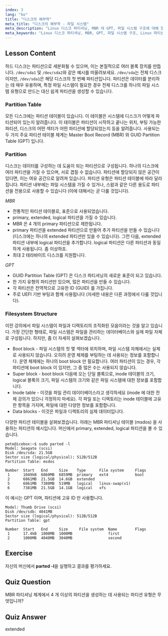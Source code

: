 ```yaml
---
index: 3
lang: "ko"
title: "디스크의 해부학"
meta_title: "디스크의 해부학 - 파일 시스템"
meta_description: "Linux 디스크 파티셔닝, MBR 대 GPT, 파일 시스템 구조에 대해 알아보세요. 파티션, 테이블, 데이터 구성 방법을 이해하세요. 이 초보자 가이드로 시작하세요!"
meta_keywords: "Linux 디스크 파티셔닝, MBR, GPT, 파일 시스템 구조, Linux 파티션, 초보자, 튜토리얼, 가이드"
---
```


## Lesson Content

하드 디스크는 파티션으로 세분화될 수 있으며, 이는 본질적으로 여러 블록 장치를 만듭니다. `/dev/sda1` 및 `/dev/sda2`와 같은 예시를 떠올려보세요. `/dev/sda`는 전체 디스크이지만, `/dev/sda1`은 해당 디스크의 첫 번째 파티션입니다. 파티션은 데이터를 분리하는 데 매우 유용하며, 특정 파일 시스템이 필요한 경우 전체 디스크를 하나의 파일 시스템 유형으로 만드는 대신 쉽게 파티션을 생성할 수 있습니다.

### Partition Table

모든 디스크에는 파티션 테이블이 있습니다. 이 테이블은 시스템에 디스크가 어떻게 파티션되어 있는지 알려줍니다. 이 테이블은 파티션이 시작하고 끝나는 위치, 부팅 가능한 파티션, 디스크의 어떤 섹터가 어떤 파티션에 할당되었는지 등을 알려줍니다. 사용되는 두 가지 주요 파티션 테이블 체계는 Master Boot Record (MBR) 와 GUID Partition Table (GPT) 입니다.

### Partition

디스크는 데이터를 구성하는 데 도움이 되는 파티션으로 구성됩니다. 하나의 디스크에 여러 파티션을 가질 수 있으며, 서로 겹칠 수 없습니다. 파티션에 할당되지 않은 공간이 있다면, 이는 여유 공간으로 알려져 있습니다. 파티션 유형은 파티션 테이블에 따라 달라집니다. 파티션 내부에는 파일 시스템을 가질 수 있거나, 스왑과 같은 다른 용도로 파티션을 전용으로 사용할 수 있습니다 (이에 대해서는 곧 다룰 것입니다).

_MBR_

- 전통적인 파티션 테이블로, 표준으로 사용되었습니다.
- primary, extended, logical 파티션을 가질 수 있습니다.
- MBR 은 4 개의 primary 파티션으로 제한됩니다.
- primary 파티션을 extended 파티션으로 만들어 추가 파티션을 만들 수 있습니다 (디스크에는 하나의 extended 파티션만 있을 수 있습니다). 그런 다음, extended 파티션 내부에 logical 파티션을 추가합니다. logical 파티션은 다른 파티션과 동일하게 사용됩니다. 좀 이상하죠.
- 최대 2 테라바이트 디스크를 지원합니다.

_GPT_

- GUID Partition Table (GPT) 은 디스크 파티셔닝의 새로운 표준이 되고 있습니다.
- 한 가지 유형의 파티션만 있으며, 많은 파티션을 만들 수 있습니다.
- 각 파티션은 전역적으로 고유한 ID (GUID) 를 가집니다.
- 주로 UEFI 기반 부팅과 함께 사용됩니다 (자세한 내용은 다른 과정에서 다룰 것입니다).

### Filesystem Structure

이전 강의에서 파일 시스템이 파일과 디렉토리의 조직화된 모음이라는 것을 알고 있습니다. 가장 간단한 형태로, 파일 시스템은 파일을 관리하는 데이터베이스와 실제 파일 자체로 구성됩니다. 하지만, 좀 더 자세히 살펴보겠습니다.

- Boot block - 파일 시스템의 첫 몇 섹터에 위치하며, 파일 시스템 자체에서는 실제로 사용되지 않습니다. 오히려 운영 체제를 부팅하는 데 사용되는 정보를 포함합니다. 운영 체제에는 하나의 boot block 만 필요합니다. 여러 파티션이 있는 경우, 각 파티션에 boot block 이 있지만, 그 중 많은 수는 사용되지 않습니다.
- Super block - boot block 다음에 오는 단일 블록으로, inode 테이블의 크기, logical 블록의 크기, 파일 시스템의 크기와 같은 파일 시스템에 대한 정보를 포함합니다.
- Inode table - 이것을 파일 관리 데이터베이스라고 생각하세요 (inode 에 대한 전체 강의가 있으니 걱정하지 마세요). 각 파일 또는 디렉토리는 inode 테이블에 고유한 항목을 가지며, 파일에 대한 다양한 정보를 포함합니다.
- Data blocks - 이것은 파일과 디렉토리의 실제 데이터입니다.

다양한 파티션 테이블을 살펴보겠습니다. 아래는 MBR 파티셔닝 테이블 (msdos) 을 사용하는 파티션의 예시입니다. 머신에서 primary, extended, logical 파티션을 볼 수 있습니다.

```plaintext
pete@icebox:~$ sudo parted -l
Model: Seagate (scsi)
Disk /dev/sda: 21.5GB
Sector size (logical/physical): 512B/512B
Partition Table: msdos

Number  Start   End     Size    Type      File system     Flags
 1      1049kB  6860MB  6859MB  primary   ext4            boot
 2      6861MB  21.5GB  14.6GB  extended
 5      6861MB  7380MB  519MB   logical   linux-swap(v1)
 6      7381MB  21.5GB  14.1GB  logical   xfs
```

이 예시는 GPT 이며, 파티션에 고유 ID 만 사용합니다.

```plaintext
Model: Thumb Drive (scsi)
Disk /dev/sdb: 4041MB
Sector size (logical/physical): 512B/512B
Partition Table: gpt

Number  Start   End     Size     File system  Name        Flags
 1      17.4kB  1000MB  1000MB                first
 2      1000MB  4040MB  3040MB                second
```

## Exercise

자신의 머신에서 **parted -l**을 실행하고 결과를 평가하세요.

## Quiz Question

MBR 파티셔닝 체계에서 4 개 이상의 파티션을 생성하는 데 사용되는 파티션 유형은 무엇입니까?

## Quiz Answer

extended
